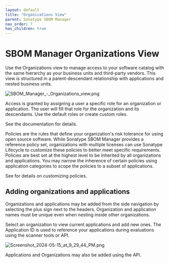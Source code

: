 ```yaml
---
layout: default
title: "Organizations View"
parent: Sonatype SBOM Manager
nav_order: 7
has_children: true
---
```


# SBOM Manager Organizations View

Use the Organizations view to manage access to your software catalog with the same hierarchy as your business units and third-party vendors. This view is structured in a parent-descendant relationship with applications and nested business units.

![SBOM_Manager_-_Organizations_view.png](/docs-at-surgery-poc/assets/images/uuid-4ab2df1e-ab64-0e43-51ca-de7eb5a4f526.png)

Access is granted by assigning a user a specific role for an organization or application. The user will fill that role for the organization and its descendants. Use the default roles or create custom roles.

See the documentation for details.

Policies are the rules that define your organization's risk tolerance for using open source software. While Sonatype SBOM Manager provides a reference policy set, organizations with multiple licenses can use Sonatype Lifecycle to customize these policies to better meet specific requirements. Policies are best set at the highest level to be inherited by all organizations and applications. You may narrow the inherence of certain policies using application categories to scope the policies to a subset of applications.

See for details on customizing policies.

## Adding organizations and applications

Organizations and applications may be added from the side navigation by selecting the plus sign next to the headers. Organization and application names must be unique even when nesting inside other organizations.

Select an organization to view current applications and add new ones. The Application ID is used to reference your applications during evaluations using the scanner tools or API.

![Screenshot_2024-05-15_at_9_29_44_PM.png](/docs-at-surgery-poc/assets/images/uuid-2fd9886d-e27c-a66b-3fa8-fda9f0563445.png)

Applications and Organizations may also be added using the API.
